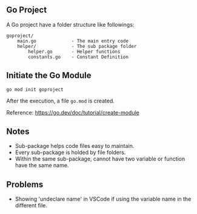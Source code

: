 Go Project
-----------------------
A Go project have a folder structure like followings:
```
goproject/          
    main.go             - The main entry code 
    helper/             - The sub package folder 
        helper.go       - Helper functions 
        constants.go    - Constant Definition      
```

## Initiate the Go Module 
```
go mod init goproject
```
After the execution, a file `go.mod` is created.

Reference: https://go.dev/doc/tutorial/create-module

## Notes 
- Sub-package helps code files easy to maintain.
- Every sub-package is holded by file folders.
- Within the same sub-package, cannot have two variable or function have the same name.

## Problems
- Showing 'undeclare name' in VSCode if using the variable name in the different file. 